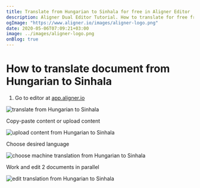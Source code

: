 ```yaml
---
title: Translate from Hungarian to Sinhala for free in Aligner Editor
description: Aligner Dual Editor Tutorial. How to translate for free from Hungarian to Sinhala. Aligner is multilingual document management platform. 
ogImage: "https://www.aligner.io/images/aligner-logo.png"
date: 2020-05-06T07:09:21+03:00
image: ../images/aligner-logo.png
onBlog: true
---
```


# How to translate document from Hungarian to Sinhala

1. Go to editor at [app.aligner.io](https://app.aligner.io "Aligner App web page")

![translate from Hungarian to Sinhala](../aligner-blank-editor.png "translate from Hungarian to Sinhala")

Copy-paste content or upload content

![upload content from Hungarian to Sinhala](../aligner-uploaded-document.png "upload content from Hungarian to Sinhala")

Choose desired language

![choose machine translation from Hungarian to Sinhala](../aligner-language-dropdown.png "choose machine translation from Hungarian to Sinhala")

Work and edit 2 documents in parallel

![edit translation from Hungarian to Sinhala](../aligner-double-sitded-editor.png "edit translation from Hungarian to Sinhala")

